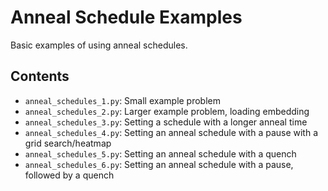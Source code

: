 # Anneal Schedule Examples
Basic examples of using anneal schedules.

## Contents

 - `anneal_schedules_1.py`: Small example problem
 - `anneal_schedules_2.py`: Larger example problem, loading embedding
 - `anneal_schedules_3.py`: Setting a schedule with a longer anneal time
 - `anneal_schedules_4.py`: Setting an anneal schedule with a pause with a grid search/heatmap
 - `anneal_schedules_5.py`: Setting an anneal schedule with a quench
 - `anneal_schedules_6.py`: Setting an anneal schedule with a pause, followed by a quench

